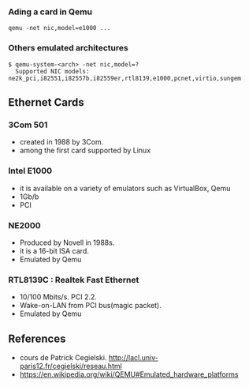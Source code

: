 
### Ading a card in Qemu

    qemu -net nic,model=e1000 ...

### Others emulated architectures

    $ qemu-system-<arch> -net nic,model=?
      Supported NIC models: ne2k_pci,i82551,i82557b,i82559er,rtl8139,e1000,pcnet,virtio,sungem

## Ethernet Cards
### 3Com 501
- created in 1988 by 3Com.
- among the first card supported by Linux

### Intel E1000
- it is available on a variety of emulators such as VirtualBox, Qemu
- 1Gb/b
- PCI

### NE2000
- Produced by Novell in 1988s.
- it is a 16-bit ISA card.
- Emulated by Qemu

### RTL8139C : Realtek Fast Ethernet 
- 10/100 Mbits/s. PCI 2.2. 
- Wake-on-LAN from PCI bus(magic packet). 
- Emulated by Qemu



## References
- cours de Patrick Cegielski.  http://lacl.univ-paris12.fr/cegielski/reseau.html
- https://en.wikipedia.org/wiki/QEMU#Emulated_hardware_platforms


